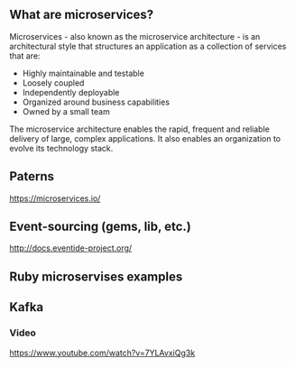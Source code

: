 ## What are microservices?

Microservices - also known as the microservice architecture - is an architectural style that structures an application as a collection of services that are:

- Highly maintainable and testable
- Loosely coupled
- Independently deployable
- Organized around business capabilities
- Owned by a small team

The microservice architecture enables the rapid, frequent and reliable delivery of large, complex applications. It also enables an organization to evolve its technology stack.


## Paterns 

https://microservices.io/

## Event-sourcing (gems, lib, etc.)

http://docs.eventide-project.org/

## Ruby microservises examples


## Kafka


### Video 

https://www.youtube.com/watch?v=7YLAvxiQg3k









